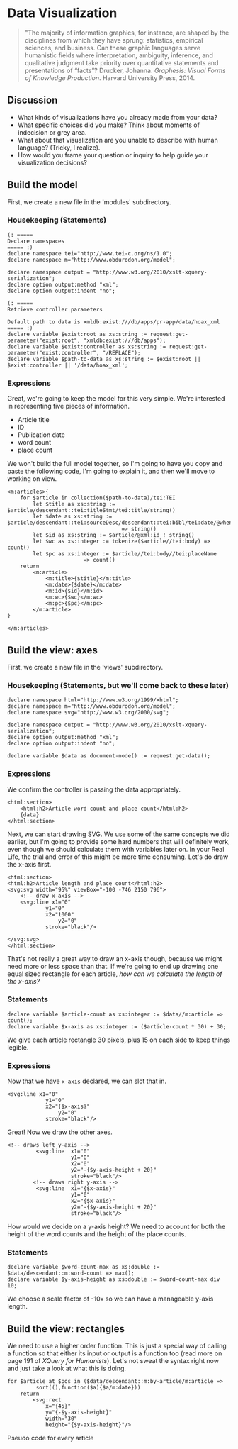 # Data Visualization
> "The majority of information graphics, for instance, are shaped by the disciplines from which they have sprung: statistics, empirical sciences,
and business. Can these graphic languages serve humanistic fields where interpretation, ambiguity, inference, and qualitative judgment take priority
over quantitative statements and presentations of “facts”?
Drucker, Johanna. *Graphesis: Visual Forms of Knowledge Production*. Harvard University Press, 2014.

## Discussion
- What kinds of visualizations have you already made from your data?
- What specific choices did you make? Think about moments of indecision or grey area.
- What about that visualization are you unable to describe with human language? (Tricky, I realize).
- How would you frame your question or inquiry to help guide your visualization decisions?

## Build the model
First, we create a new file in the 'modules' subdirectory.

### Housekeeping (Statements)
```
(: =====
Declare namespaces
===== :)
declare namespace tei="http://www.tei-c.org/ns/1.0";
declare namespace m="http://www.obdurodon.org/model";

declare namespace output = "http://www.w3.org/2010/xslt-xquery-serialization";
declare option output:method "xml";
declare option output:indent "no";

(: =====
Retrieve controller parameters

Default path to data is xmldb:exist:///db/apps/pr-app/data/hoax_xml
===== :)
declare variable $exist:root as xs:string := request:get-parameter("exist:root", "xmldb:exist:///db/apps");
declare variable $exist:controller as xs:string := request:get-parameter("exist:controller", "/REPLACE");
declare variable $path-to-data as xs:string := $exist:root || $exist:controller || '/data/hoax_xml';
```

### Expressions
Great, we're going to keep the model for this very simple. We're interested in representing five pieces of information.
- Article title
- ID
- Publication date
- word count
- place count

We won't build the full model together, so I'm going to have you copy and paste the following code, I'm going to explain it, and then we'll move to working on view.

```
<m:articles>{
    for $article in collection($path-to-data)/tei:TEI
        let $title as xs:string := $article/descendant::tei:titleStmt/tei:title/string()
        let $date as xs:string := $article/descendant::tei:sourceDesc/descendant::tei:bibl/tei:date/@when 
                                    => string()
        let $id as xs:string := $article/@xml:id ! string()
        let $wc as xs:integer := tokenize($article//tei:body) => count()
        let $pc as xs:integer := $article//tei:body//tei:placeName 
                        => count()
    return    
        <m:article>
            <m:title>{$title}</m:title>
            <m:date>{$date}</m:date>
            <m:id>{$id}</m:id>
            <m:wc>{$wc}</m:wc>
            <m:pc>{$pc}</m:pc>
        </m:article>
}

</m:articles>
```

## Build the view: axes
First, we create a new file in the 'views' subdirectory.

### Housekeeping (Statements, but we'll come back to these later)
```
declare namespace html="http://www.w3.org/1999/xhtml";
declare namespace m="http://www.obdurodon.org/model";
declare namespace svg="http://www.w3.org/2000/svg";

declare namespace output = "http://www.w3.org/2010/xslt-xquery-serialization";
declare option output:method "xml";
declare option output:indent "no";

declare variable $data as document-node() := request:get-data();
```

### Expressions
We confirm the controller is passing the data appropriately.
```
<html:section>
	<html:h2>Article word count and place count</html:h2>
	{data}
</html:section>
```

Next, we can start drawing SVG. We use some of the same concepts we did earlier, but I'm going to provide some hard numbers that will definitely work, even though we should calculate them with variables later on. In your Real Life, the trial and error of this might be more time consuming. Let's do draw the x-axis first.

```
<html:section>
<html:h2>Article length and place count</html:h2>
<svg:svg width="95%" viewBox="-100 -746 2150 796">
    <!-- draw x-axis -->
	<svg:line x1="0" 
       		y1="0" 
           	x2="1000" 
            	y2="0" 
            stroke="black"/>

</svg:svg>
</html:section>
```

That's not really a great way to draw an x-axis though, because we might need more or less space than that. If we're going to end up drawing one equal sized rectangle for each article, *how can we calculate the length of the x-axis?*

### Statements

```
declare variable $article-count as xs:integer := $data//m:article => count();
declare variable $x-axis as xs:integer := ($article-count * 30) + 30;
```

We give each article rectangle 30 pixels, plus 15 on each side to keep things legible.

### Expressions
Now that we have `x-axis` declared, we can slot that in.
```
<svg:line x1="0" 
       		y1="0" 
           	x2="{$x-axis}" 
            	y2="0" 
            stroke="black"/>
```

Great! Now we draw the other axes.
```
<!-- draws left y-axis -->            
         <svg:line  x1="0"
                    y1="0" 
                    x2="0" 
                    y2="-{$y-axis-height + 20}" 
                    stroke="black"/>
        <!-- draws right y-axis -->
         <svg:line  x1="{$x-axis}"
                    y1="0" 
                    x2="{$x-axis}" 
                    y2="-{$y-axis-height + 20}" 
                    stroke="black"/>
```

How would we decide on a y-axis height? We need to account for both the height of the word counts and the height of the place counts.

### Statements

```
declare variable $word-count-max as xs:double := $data/descendant::m:word-count => max();
declare variable $y-axis-height as xs:double := $word-count-max div 10; 
```

We choose a scale factor of -10x so we can have a manageable y-axis length.

## Build the view: rectangles
We need to use a higher order function. This is just a special way of calling a function so that either its input or output is a function too (read more on page 191 of *XQuery for Humanists*). Let's not sweat the syntax right now and just take a look at what this is doing.

```
for $article at $pos in ($data/descendant::m:by-article/m:article =>
         sort((),function($a){$a/m:date}))
    return
        <svg:rect
            x="{45}" 
            y="{-$y-axis-height}" 
            width="30" 
            height="{$y-axis-height}"/> 
```

Pseudo code for every article